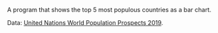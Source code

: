 A program that shows the top 5 most populous countries as a bar chart.

Data: [United Nations World Population Prospects 2019](https://gist.githubusercontent.com/adugyan/e0f52c64cdade2e6a627a60b58f4b566/raw/6c98a76d3a2251b68e37e972a49b1d523a392185/UN_Population_2019.csv).
